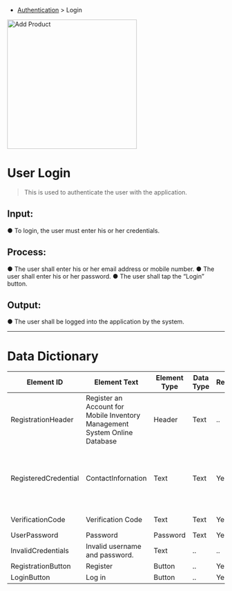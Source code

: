 - [Authentication](../MAIN_MD/2_SQUAREMIND_Authentication.md) > Login

<img src="https://github.com/HarleyGotardo/square-mind/assets/111520613/239eccf2-1514-4027-805e-302c1465f9a1" alt="Add Product" width="300"/>

# User Login
> This is used to authenticate the user with the application.

## Input:
  ● To login, the user must enter his or her credentials.

## Process:
  ● The user shall enter his or her email address or mobile number.
  ● The user shall enter his or her password.
  ● The user shall tap the “Login” button.

## Output:
  ● The user shall be logged into the application by the system.

______
>
# Data Dictionary
| Element ID | Element Text| Element Type | Data Type | Required? | Rules |
|------------|------------|------------|------------|------------|------------|
| RegistrationHeader | Register an Account for Mobile Inventory Management System Online Database | Header | Text |..|..|
| RegisteredCredential | ContactInfornation | Text | Text | Yes | Must be a legitimate mobile number or email address|
| VerificationCode | Verification Code | Text | Text | Yes | Must be 6 digits |
| UserPassword | Password | Password | Text | Yes | Hidden |
| InvalidCredentials | Invalid username and password. | Text |..|..| Hidden |
| RegistrationButton | Register | Button |..| Yes |..|
| LoginButton | Log in | Button |..| Yes |..|
